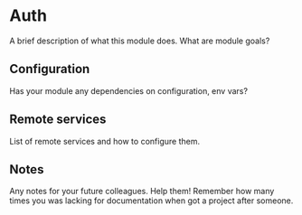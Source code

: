 # Auth

A brief description of what this module does.
What are module goals?

## Configuration

Has your module any dependencies on configuration, env vars?

## Remote services

List of remote services and how to configure them.

## Notes

Any notes for your future colleagues.
Help them!
Remember how many times you was lacking for documentation when got a project after someone.
